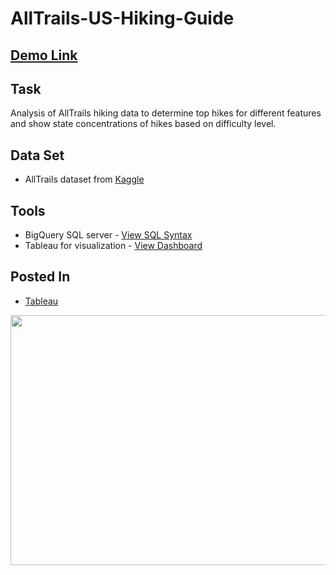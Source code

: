 # AllTrails-US-Hiking-Guide

## [Demo Link](https://public.tableau.com/app/profile/danielle.davis5855/viz/USAlltrailsHikingGuide/Dashboard1)

## Task

Analysis of AllTrails hiking data to determine top hikes for different features and show state concentrations of hikes based on difficulty level.

## Data Set

* AllTrails dataset from [Kaggle](https://www.kaggle.com/datasets/planejane/national-park-trails)

## Tools

* BigQuery SQL server - [View SQL Syntax](https://github.com/davis7887/AllTrails-US-Hiking-Guide/blob/main/alltrails.sql)
* Tableau for visualization - [View Dashboard](https://public.tableau.com/app/profile/danielle.davis5855/viz/USAlltrailsHikingGuide/Dashboard1)

## Posted In

* [Tableau](https://public.tableau.com/app/profile/danielle.davis5855)

<img src="https://21066571.fs1.hubspotusercontent-na1.net/hubfs/21066571/alltrailsdashboard.jpg" width="800" height="400" />
